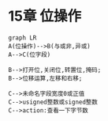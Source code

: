 # 15章 位操作
``` mermaid
graph LR
A(位操作)-->B(与或非,异或)
A-->C(位字段)

B-->打开位,关闭位,转置位,掩码;
B-->位移运算,左移和右移;

C-->未命名字段宽度0或正值
C-->usigned整数或signed整数
C-->action:查看一下字节数

```